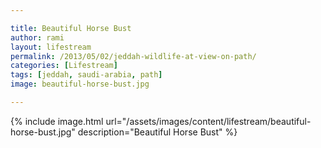 ```yaml
---

title: Beautiful Horse Bust
author: rami
layout: lifestream 
permalink: /2013/05/02/jeddah-wildlife-at-view-on-path/
categories: [Lifestream]
tags: [jeddah, saudi-arabia, path]
image: beautiful-horse-bust.jpg

---
```


{% include image.html url="/assets/images/content/lifestream/beautiful-horse-bust.jpg" description="Beautiful Horse Bust" %}
